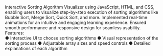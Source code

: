  interactive Sorting Algorithm Visualizer using JavaScript, HTML, and CSS, enabling users to visualize step-by-step execution of sorting algorithms like Bubble Sort, Merge Sort, Quick Sort, and more. Implemented real-time animations for an intuitive and engaging learning experience. Ensured smooth performance and responsive design for seamless usability.                                  Features:                                                                                                                 
     ● Interactive UI to choose sorting algorithms                                                                                    ● Visual representation of the sorting process                                                                                   ● Adjustable array sizes and speed controls                                                                                      ● Detailed explanations of each algorithm
